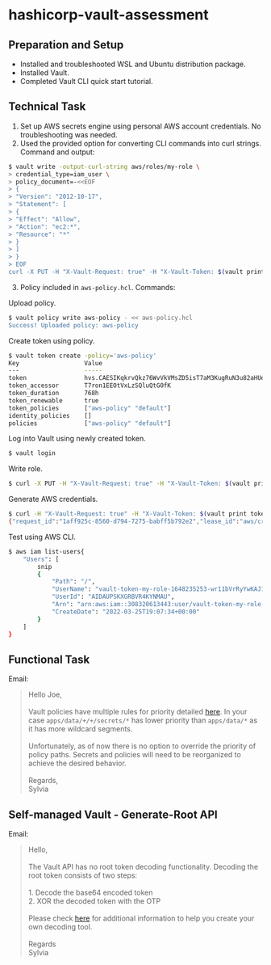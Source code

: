 # hashicorp-vault-assessment

## Preparation and Setup
- Installed and troubleshooted WSL and Ubuntu distribution package.
- Installed Vault.
- Completed Vault CLI quick start tutorial.

## Technical Task
1. Set up AWS secrets engine using personal AWS account credentials. No troubleshooting was needed.
2. Used the provided option for converting CLI commands into curl strings. Command and output:
```bash
$ vault write -output-curl-string aws/roles/my-role \
> credential_type=iam_user \
> policy_document=-<<EOF
> {
> "Version": "2012-10-17",
> "Statement": [
> {
> "Effect": "Allow",
> "Action": "ec2:*",
> "Resource": "*"
> }
> ]
> }
> EOF
curl -X PUT -H "X-Vault-Request: true" -H "X-Vault-Token: $(vault print token)" -d '{"credential_type":"iam_user","policy_document":"{\n\"Version\": \"2012-10-17\",\n\"Statement\": [\n{\n\"Effect\": \"Allow\",\n\"Action\": \"ec2:*\",\n\"Resource\": \"*\"\n}\n]\n}\n"}' http://127.0.0.1:8200/v1/aws/roles/my-role
```
3. Policy included in `aws-policy.hcl`.
Commands:

Upload policy.
```bash
$ vault policy write aws-policy - << aws-policy.hcl
Success! Uploaded policy: aws-policy
```
Create token using policy.
```bash
$ vault token create -policy='aws-policy'
Key                  Value
---                  -----
token                hvs.CAESIKqkrvQkz76WvVkVMsZD5isT7aM3KugRuN3u82aHUeHkGh4KHGh2cy55eUU3bGpONksxN0xqU2xQUVdVd0w3Tzg
token_accessor       T7ron1EEOtVxLzSQluQtG0fK
token_duration       768h
token_renewable      true
token_policies       ["aws-policy" "default"]
identity_policies    []
policies             ["aws-policy" "default"]
```
Log into Vault using newly created token.
```bash
$ vault login
```
Write role.
```bash
$ curl -X PUT -H "X-Vault-Request: true" -H "X-Vault-Token: $(vault print token)" -d '{"credential_type":"iam_user","policy_document":"{\n\"Version\": \"2012-10-17\",\n\"Statement\": [\n{\n\"Effect\": \"Allow\",\n\"Action\": \"ec2:*\",\n\"Resource\": \"*\"\n}\n]\n}\n"}' http://127.0.0.1:8200/v1/aws/roles/my-role
```
Generate AWS credentials.
```bash
$ curl -H "X-Vault-Request: true" -H "X-Vault-Token: $(vault print token)" http://127.0.0.1:8200/v1/aws/creds/my-role
{"request_id":"1aff925c-8560-d794-7275-babff5b792e2","lease_id":"aws/creds/my-role/NBkTu5aE7slLV21Zh3ljrf7Z","renewable":true,"lease_duration":2764800,"data":{"access_key":"######","secret_key":"######","security_token":null},"wrap_info":null,"warnings":null,"auth":null}
```
Test using AWS CLI.
```bash
$ aws iam list-users{
    "Users": [
        snip
        {
            "Path": "/",
            "UserName": "vault-token-my-role-1648235253-wr11bVrRyYwKAJ1L0GsH",
            "UserId": "AIDAUPSKXGRBVR4KYNMAU",
            "Arn": "arn:aws:iam::308320613443:user/vault-token-my-role-1648235253-wr11bVrRyYwKAJ1L0GsH",
            "CreateDate": "2022-03-25T19:07:34+00:00"
        }
    ]
}
```

## Functional Task
Email:
>Hello Joe,<br><br>Vault policies have multiple rules for priority detailed [here](https://www.vaultproject.io/docs/concepts/policies#policy-syntax). In your case `apps/data/+/+/secrets/*` has lower priority than `apps/data/*` as it has more wildcard segments.<br><br>Unfortunately, as of now there is no option to override the priority of policy paths. Secrets and policies will need to be reorganized to achieve the desired behavior.<br><br>Regards,<br>Sylvia

## Self-managed Vault - Generate-Root API
Email:
>Hello,<br><br>The Vault API has no root token decoding functionality. Decoding the root token consists of two steps:<br><br>1. Decode the base64 encoded token<br>2. XOR the decoded token with the OTP<br><br>Please check [here](https://discuss.hashicorp.com/t/deriving-root-token-from-generate-root-api/7337) for additional information to help you create your own decoding tool.<br><br>Regards<br>Sylvia

